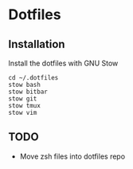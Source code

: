 # Dotfiles

## Installation
Install the dotfiles with GNU Stow
```
cd ~/.dotfiles
stow bash
stow bitbar
stow git
stow tmux
stow vim
```

## TODO
* Move zsh files into dotfiles repo

